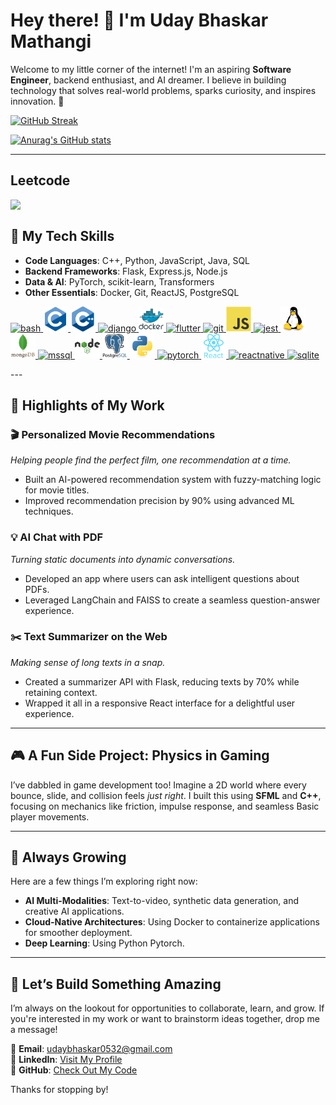 # Hey there! 👋 I'm Uday Bhaskar Mathangi  

Welcome to my little corner of the internet! I'm an aspiring **Software Engineer**, backend enthusiast, and AI dreamer. I believe in building technology that solves real-world problems, sparks curiosity, and inspires innovation. 🚀  

[![GitHub Streak](https://github-readme-streak-stats.herokuapp.com?user=UB2002&theme=dracula)](https://git.io/streak-stats)

[![Anurag's GitHub stats](https://github-readme-stats.vercel.app/api?username=UB2002&show_icons=true&theme=dracula)](https://github.com/anuraghazra/github-readme-stats)

---
## Leetcode

<a href="https://leetcode.com/u/UB0532" target="_blank"><img  align=top flex-grow=1 src="https://leetcard.jacoblin.cool/UB0532?theme=dark&font=Nunito&ext=contest" /></a> 

## 🧰 My Tech Skills 

- **Code Languages**: C++, Python, JavaScript, Java, SQL  
- **Backend Frameworks**: Flask, Express.js, Node.js  
- **Data & AI**: PyTorch, scikit-learn, Transformers  
- **Other Essentials**: Docker, Git, ReactJS, PostgreSQL  
  
<p align="left"> <a href="https://www.gnu.org/software/bash/" target="_blank" rel="noreferrer"> <img src="https://www.vectorlogo.zone/logos/gnu_bash/gnu_bash-icon.svg" alt="bash" width="40" height="40"/> </a> <a href="https://www.cprogramming.com/" target="_blank" rel="noreferrer"> <img src="https://raw.githubusercontent.com/devicons/devicon/master/icons/c/c-original.svg" alt="c" width="40" height="40"/> </a> <a href="https://www.w3schools.com/cpp/" target="_blank" rel="noreferrer"> <img src="https://raw.githubusercontent.com/devicons/devicon/master/icons/cplusplus/cplusplus-original.svg" alt="cplusplus" width="40" height="40"/> </a> <a href="https://www.djangoproject.com/" target="_blank" rel="noreferrer"> <img src="https://cdn.worldvectorlogo.com/logos/django.svg" alt="django" width="40" height="40"/> </a> <a href="https://www.docker.com/" target="_blank" rel="noreferrer"> <img src="https://raw.githubusercontent.com/devicons/devicon/master/icons/docker/docker-original-wordmark.svg" alt="docker" width="40" height="40"/> </a> <a href="https://flutter.dev" target="_blank" rel="noreferrer"> <img src="https://www.vectorlogo.zone/logos/flutterio/flutterio-icon.svg" alt="flutter" width="40" height="40"/> </a> <a href="https://git-scm.com/" target="_blank" rel="noreferrer"> <img src="https://www.vectorlogo.zone/logos/git-scm/git-scm-icon.svg" alt="git" width="40" height="40"/> </a> <a href="https://developer.mozilla.org/en-US/docs/Web/JavaScript" target="_blank" rel="noreferrer"> <img src="https://raw.githubusercontent.com/devicons/devicon/master/icons/javascript/javascript-original.svg" alt="javascript" width="40" height="40"/> </a> <a href="https://jestjs.io" target="_blank" rel="noreferrer"> <img src="https://www.vectorlogo.zone/logos/jestjsio/jestjsio-icon.svg" alt="jest" width="40" height="40"/> </a> <a href="https://www.linux.org/" target="_blank" rel="noreferrer"> <img src="https://raw.githubusercontent.com/devicons/devicon/master/icons/linux/linux-original.svg" alt="linux" width="40" height="40"/> </a> <a href="https://www.mongodb.com/" target="_blank" rel="noreferrer"> <img src="https://raw.githubusercontent.com/devicons/devicon/master/icons/mongodb/mongodb-original-wordmark.svg" alt="mongodb" width="40" height="40"/> </a> <a href="https://www.microsoft.com/en-us/sql-server" target="_blank" rel="noreferrer"> <img src="https://www.svgrepo.com/show/303229/microsoft-sql-server-logo.svg" alt="mssql" width="40" height="40"/> </a> <a href="https://nodejs.org" target="_blank" rel="noreferrer"> <img src="https://raw.githubusercontent.com/devicons/devicon/master/icons/nodejs/nodejs-original-wordmark.svg" alt="nodejs" width="40" height="40"/> </a> <a href="https://www.postgresql.org" target="_blank" rel="noreferrer"> <img src="https://raw.githubusercontent.com/devicons/devicon/master/icons/postgresql/postgresql-original-wordmark.svg" alt="postgresql" width="40" height="40"/> </a> <a href="https://www.python.org" target="_blank" rel="noreferrer"> <img src="https://raw.githubusercontent.com/devicons/devicon/master/icons/python/python-original.svg" alt="python" width="40" height="40"/> </a> <a href="https://pytorch.org/" target="_blank" rel="noreferrer"> <img src="https://www.vectorlogo.zone/logos/pytorch/pytorch-icon.svg" alt="pytorch" width="40" height="40"/> </a> <a href="https://reactjs.org/" target="_blank" rel="noreferrer"> <img src="https://raw.githubusercontent.com/devicons/devicon/master/icons/react/react-original-wordmark.svg" alt="react" width="40" height="40"/> </a> <a href="https://reactnative.dev/" target="_blank" rel="noreferrer"> <img src="https://reactnative.dev/img/header_logo.svg" alt="reactnative" width="40" height="40"/> </a> <a href="https://www.sqlite.org/" target="_blank" rel="noreferrer"> <img src="https://www.vectorlogo.zone/logos/sqlite/sqlite-icon.svg" alt="sqlite" width="40" height="40"/> </a> </p>
---

## 🎨 Highlights of My Work  

### 🎬 **Personalized Movie Recommendations**  
*Helping people find the perfect film, one recommendation at a time.*  
- Built an AI-powered recommendation system with fuzzy-matching logic for movie titles.  
- Improved recommendation precision by 90% using advanced ML techniques.  

### 💡 **AI Chat with PDF**  
*Turning static documents into dynamic conversations.*  
- Developed an app where users can ask intelligent questions about PDFs.  
- Leveraged LangChain and FAISS to create a seamless question-answer experience.  

### ✂️ **Text Summarizer on the Web**  
*Making sense of long texts in a snap.*  
- Created a summarizer API with Flask, reducing texts by 70% while retaining context.  
- Wrapped it all in a responsive React interface for a delightful user experience.  

---

## 🎮 A Fun Side Project: Physics in Gaming  
I’ve dabbled in game development too! Imagine a 2D world where every bounce, slide, and collision feels *just right*. I built this using **SFML** and **C++**, focusing on mechanics like friction, impulse response, and seamless Basic player movements.  

---

## 🌱 Always Growing  

Here are a few things I’m exploring right now:  
- **AI Multi-Modalities**: Text-to-video, synthetic data generation, and creative AI applications.  
- **Cloud-Native Architectures**: Using Docker to containerize applications for smoother deployment.
- **Deep Learning**: Using Python Pytorch.
---


## 🚀 Let’s Build Something Amazing  

I’m always on the lookout for opportunities to collaborate, learn, and grow. If you're interested in my work or want to brainstorm ideas together, drop me a message!  

📧 **Email**: udaybhaskar0532@gmail.com  
🔗 **LinkedIn**: [Visit My Profile](https://linkedin.com/in/uday-bhaskar-mathangi)  
🐙 **GitHub**: [Check Out My Code](https://github.com/UB2002)  

Thanks for stopping by!  

